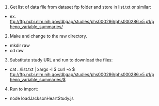 1. Get list of data file from dataset ftp folder and store in list.txt or similar:

* ex. ftp://ftp.ncbi.nlm.nih.gov/dbgap/studies/phs000286/phs000286.v5.p1/pheno_variable_summaries/

2. Make and change to the raw directory.

* mkdir raw
* cd raw

3. Substitute study URL and run to download the files:

* cat ../list.txt | xargs -I $ curl
  -o $ ftp://ftp.ncbi.nlm.nih.gov/dbgap/studies/phs000286/phs000286.v5.p1/pheno_variable_summaries/$

4. Run to import:

* node loadJacksonHeartStudy.js
